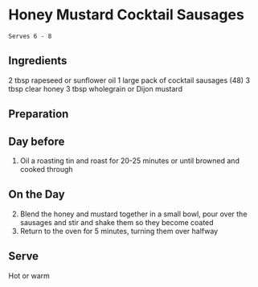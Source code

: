 # Honey Mustard Cocktail Sausages

`Serves 6 - 8`

## Ingredients

2 tbsp rapeseed or sunflower oil
1 large pack of cocktail sausages (48)
3 tbsp clear honey
3 tbsp wholegrain or Dijon mustard

## Preparation

## Day before

1. Oil a roasting tin and roast for 20-25 minutes or until browned and cooked through

## On the Day

2. Blend the honey and mustard together in a small bowl, pour over the sausages and stir and shake them so they become coated
3. Return to the oven for 5 minutes, turning them over halfway

## Serve

Hot or warm
